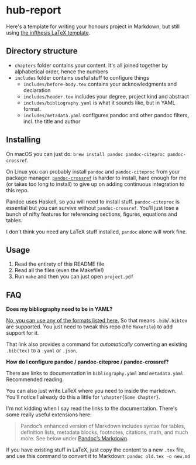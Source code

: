 # hub-report

Here's a template for writing your honours project in Markdown, but still using [the infthesis LaTeX template](https://www.inf.ed.ac.uk/teaching/courses/proj/Latex/index.html).

## Directory structure

- `chapters` folder contains your content. It's all joined together by alphabetical order, hence the numbers
- `includes` folder contains useful stuff to configure things
    - `includes/before-body.tex` contains your acknowledgments and declaration
    - `includes/header.tex` includes your degree, project kind and abstract
    - `includes/bibliography.yaml` is what it sounds like, but in YAML format.
    - `includes/metadata.yaml` configures pandoc and other pandoc filters, incl. the title and author

## Installing

On macOS you can just do: `brew install pandoc pandoc-citeproc pandoc-crossref`.

On Linux you can probably install `pandoc` and `pandoc-citeproc` from your package manager.
[`pandoc-crossref`] is harder to install, hard enough for me (or takes too long to install) to give up on adding continuous integration to this repo.

Pandoc uses Haskell, so you will need to install stuff. `pandoc-citeproc` is essential but you can survive without `pandoc-crossref`. You'll just lose a bunch of nifty features for referencing sections, figures, equations and tables.

I don't think you need any LaTeX stuff installed, `pandoc` alone will work fine.

[`pandoc-crossref`]:https://github.com/lierdakil/pandoc-crossref

## Usage

1. Read the entirety of this README file
1. Read all the files (even the Makefile!)
1. Run `make` and then you can just open `project.pdf`

## FAQ

**Does my bibliography need to be in YAML?**

[No, you can use any of the formats listed here.](https://pandoc.org/MANUAL.html#citations)
So that means `.bib`/`.bibtex` are supported. You just need to tweak this repo (the `Makefile`) to add support for it.

That link also provides a command for _automatically_ converting an existing `.bib(tex)` to a `.yaml` or `.json`.

**How do I configure pandoc / pandoc-citeproc / pandoc-crossref?**

There are links to documentation in `bibliography.yaml` and `metadata.yaml`. Recommended reading.

You can also just write LaTeX where you need to inside the markdown.
You'll notice I already do this a little for `\chapter{Some Chapter}`.

I'm not kidding when I say read the links to the documentation. There's some
really useful extensions here:

> Pandoc’s enhanced version of Markdown includes syntax for tables, definition lists, metadata blocks, footnotes, citations, math, and much more. See below under [Pandoc’s Markdown](https://pandoc.org/MANUAL.html#pandocs-markdown).

If you have existing stuff in LaTeX, just copy the content to a new `.tex` file, and use this command to convert it to Markdown: `pandoc old.tex -o new.md`
